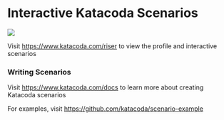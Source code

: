 # Interactive Katacoda Scenarios

[![](http://shields.katacoda.com/katacoda/riser/count.svg)](https://www.katacoda.com/riser "Get your profile on Katacoda.com")

Visit https://www.katacoda.com/riser to view the profile and interactive scenarios

### Writing Scenarios
Visit https://www.katacoda.com/docs to learn more about creating Katacoda scenarios

For examples, visit https://github.com/katacoda/scenario-example
